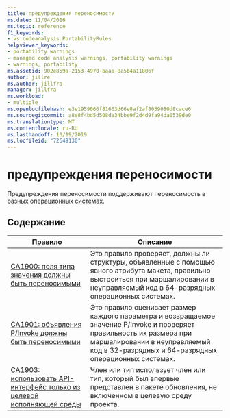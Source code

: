 ```yaml
---
title: предупреждения переносимости
ms.date: 11/04/2016
ms.topic: reference
f1_keywords:
- vs.codeanalysis.PortabilityRules
helpviewer_keywords:
- portability warnings
- managed code analysis warnings, portability warnings
- warnings, portability
ms.assetid: 902e859a-2153-4970-baaa-8a5b4a11806f
author: jillre
ms.author: jillfra
manager: jillfra
ms.workload:
- multiple
ms.openlocfilehash: e3e1959066f81663d66e8af2af8039080d8cace6
ms.sourcegitcommit: a8e8f4bd5d508da34bbe9f2d4d9fa94da0539de0
ms.translationtype: MT
ms.contentlocale: ru-RU
ms.lasthandoff: 10/19/2019
ms.locfileid: "72649130"
---
```

# <a name="portability-warnings"></a>предупреждения переносимости
Предупреждения переносимости поддерживают переносимость в разных операционных системах.

## <a name="in-this-section"></a>Содержание

|Правило|Описание|
|----------|-----------------|
|[CA1900: поля типа значения должны быть переносимыми](../code-quality/ca1900.md)|Это правило проверяет, должны ли структуры, объявленные с помощью явного атрибута макета, правильно выстроиться при маршалировании в неуправляемый код в 64-разрядных операционных системах.|
|[CA1901: объявления P/Invoke должны быть переносимыми](../code-quality/ca1901.md)|Это правило оценивает размер каждого параметра и возвращаемое значение P/Invoke и проверяет правильность их размера при маршалировании в неуправляемый код в 32-разрядных и 64-разрядных операционных системах.|
|[CA1903: использовать API-интерфейс только из целевой исполняющей среды](../code-quality/ca1903.md)|Член или тип использует член или тип, который был впервые представлен в пакете обновления, не включенном в целевую среду проекта.|
